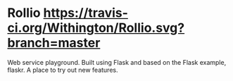 # Rollio https://travis-ci.org/Withington/Rollio.svg?branch=master
Web service playground.
Built using Flask and based on the Flask example, flaskr.
A place to try out new features.
